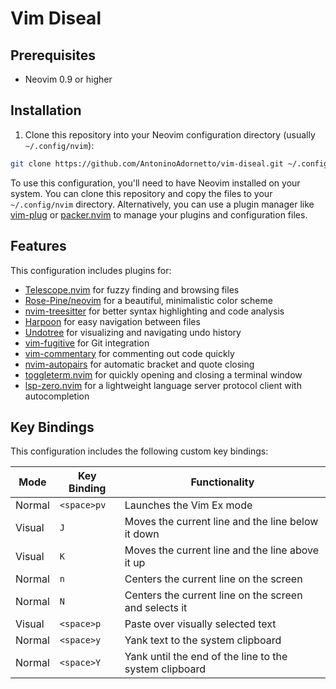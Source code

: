 # Vim Diseal

## Prerequisites

- Neovim 0.9 or higher

## Installation

1. Clone this repository into your Neovim configuration directory (usually `~/.config/nvim`):

```sh
git clone https://github.com/AntoninoAdornetto/vim-diseal.git ~/.config/nvim
```

To use this configuration, you'll need to have Neovim installed on your system. You can clone this repository and copy the files to your `~/.config/nvim` directory. Alternatively, you can use a plugin manager like [vim-plug](https://github.com/junegunn/vim-plug) or [packer.nvim](https://github.com/wbthomason/packer.nvim) to manage your plugins and configuration files.

## Features

This configuration includes plugins for:

- [Telescope.nvim](https://github.com/nvim-telescope/telescope.nvim) for fuzzy finding and browsing files
- [Rose-Pine/neovim](https://github.com/rose-pine/neovim) for a beautiful, minimalistic color scheme
- [nvim-treesitter](https://github.com/nvim-treesitter/nvim-treesitter) for better syntax highlighting and code analysis
- [Harpoon](https://github.com/ThePrimeagen/harpoon) for easy navigation between files
- [Undotree](https://github.com/mbbill/undotree) for visualizing and navigating undo history
- [vim-fugitive](https://github.com/tpope/vim-fugitive) for Git integration
- [vim-commentary](https://github.com/tpope/vim-commentary) for commenting out code quickly
- [nvim-autopairs](https://github.com/windwp/nvim-autopairs) for automatic bracket and quote closing
- [toggleterm.nvim](https://github.com/akinsho/toggleterm.nvim) for quickly opening and closing a terminal window
- [lsp-zero.nvim](https://github.com/VonHeikemen/lsp-zero.nvim) for a lightweight language server protocol client with autocompletion

## Key Bindings

This configuration includes the following custom key bindings:

| Mode   | Key Binding      | Functionality                                           |
| ------ | ---------------  | ------------------------------------------------------- |
| Normal | `<space>pv`			| Launches the Vim Ex mode                                |
| Visual | `J`              | Moves the current line and the line below it down       |
| Visual | `K`              | Moves the current line and the line above it up         |
| Normal | `n`              | Centers the current line on the screen                  |
| Normal | `N`              | Centers the current line on the screen and selects it   |
| Visual | `<space>p`       | Paste over visually selected text                       |
| Normal | `<space>y`       | Yank text to the system clipboard                       |
| Normal | `<space>Y`       | Yank until the end of the line to the system clipboard  |

